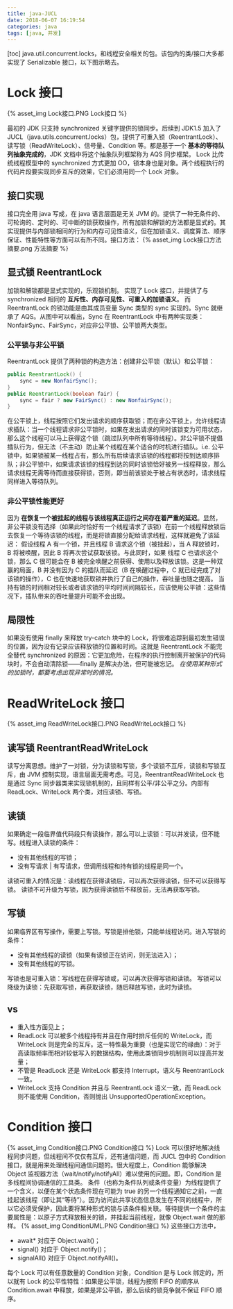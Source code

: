 ```yaml
---
title: java-JUCL
date: 2018-06-07 16:19:54
categories: java
tags: [java, 并发]
---
```

[toc]
java.util.concurrent.locks，和线程安全相关的包。该包内的类/接口大多都实现了 Serializable 接口，以下图示略去。

# Lock 接口
{% asset_img Lock接口.PNG Lock接口 %}

最初的 JDK 只支持 synchronized 关键字提供的锁同步。后续到 JDK1.5 加入了 JUCL（java.utils.concurrent.locks）包，提供了可重入锁（ReentrantLock）、读写锁（ReadWriteLock）、信号量、Condition 等。都是基于一个 **基本的等待队列抽象完成的**，JDK 文档中将这个抽象队列框架称为 AQS 同步框架。
Lock 比传统线程模型中的 synchronized 方式更加 OO，锁本身也是对象。两个线程执行的代码片段要实现同步互斥的效果，它们必须用同一个 Lock 对象。

## 接口实现
接口完全用 java 写成，在 java 语言层面是无关 JVM 的。提供了一种无条件的、可轮询的、定时的、可中断的锁获取操作，所有加锁和解锁的方法都是显式的。其实现提供与内部锁相同的行为和内存可见性语义，但在加锁语义、调度算法、顺序保证、性能特性等方面可以有所不同。接口方法：
{% asset_img Lock接口方法摘要.png 方法摘要 %}

## 显式锁 ReentrantLock
加锁和解锁都是显式实现的，乐观锁机制。
实现了 Lock 接口，并提供了与 synchronized 相同的 **互斥性、内存可见性、可重入的加锁语义**。
而 ReentrantLock 的锁功能是由其成员变量 Sync 类型的 sync 实现的。Sync 就继承了 AQS。从图中可以看出，Sync 在 ReentrantLock 中有两种实现类：NonfairSync、FairSync，对应非公平锁、公平锁两大类型。

### 公平锁与非公平锁
ReentrantLock 提供了两种锁的构造方法：创建非公平锁（默认）和公平锁：
```java
public ReentrantLock() {
    sync = new NonfairSync();
}
public ReentrantLock(boolean fair) {
    sync = fair ? new FairSync() : new NonfairSync();
}
```
在公平锁上，线程按照它们发出请求的顺序获取锁；而在非公平锁上，允许线程请求插队：当一个线程请求非公平锁时，如果在发出请求的同时该锁变为可用状态，那么这个线程可以马上获得这个锁（跳过队列中所有等待线程）。非公平锁不提倡插队行为，但无法（不主动）防止某个线程在某个适合的时机进行插队。i.e. 公平锁中，如果锁被某一线程占有，那么所有后续请求该锁的线程都将按到达顺序排队；非公平锁中，如果请求该锁的线程到达的同时该锁恰好被另一线程释放，那么请求线程无需等待而直接获得锁，否则，即当前该锁处于被占有状态时，请求线程同样进入等待队列。

### 非公平锁性能更好
因为 **在恢复一个被挂起的线程与该线程真正运行之间存在着严重的延迟**。显然，非公平锁没有选择（如果此时恰好有一个线程请求了该锁）在前一个线程释放锁后去恢复一个等待该锁的线程，而是将锁直接分配给请求线程，这样就避免了该延迟：
假设线程 A 有一个锁，并且线程 B 请求这个锁（被挂起），当 A 释放锁时，B 将被唤醒，因此 B 将再次尝试获取该锁。与此同时，如果 线程 C 也请求这个锁，那么 C 很可能会在 B 被完全唤醒之前获得、使用以及释放该锁。这是一种双赢的局面，B 并没有因为 C 的插队而延迟（B 在唤醒过程中，C 就已经完成了对该锁的操作），C 也在快速地获取锁并执行了自己的操作，吞吐量也随之提高。
当持有锁的时间相对较长或者请求锁的平均时间间隔较长，应该使用公平锁：这些情况下，插队带来的吞吐量提升可能不会出现。

## 局限性
如果没有使用 finally 来释放 try-catch 块中的 Lock，将很难追踪到最初发生错误的位置，因为没有记录应该释放锁的位置和时间。这就是 ReentrantLock 不能完全替代 synchronized 的原因：它更加危险，在程序的执行控制离开被保护的代码块时，不会自动清除锁——finally 是解决办法，但可能被忘记。
_在使用某种形式的加锁时，都要考虑出现异常时的情况。_


# ReadWriteLock 接口
{% asset_img ReadWriteLock接口.PNG ReadWriteLock接口 %}

## 读写锁 ReentrantReadWriteLock
读写分离思想。维护了一对锁，分为读锁和写锁，多个读锁不互斥，读锁和写锁互斥，由 JVM 控制实现，语言层面无需考虑。可见，ReentrantReadWriteLock 也是通过 Sync 同步器类来实现锁机制的，且同样有公平/非公平之分。内部有 ReadLock、WriteLock 两个类，对应读锁、写锁。

## 读锁
如果确定一段临界值代码段只有读操作，那么可以上读锁：可以并发读，但不能写。线程进入读锁的条件：
* 没有其他线程的写锁；
* 没有写请求 | 有写请求，但调用线程和持有锁的线程是同一个。

读锁可重入的情况是：读线程在获得读锁后，可以再次获得读锁，但不可以获得写锁。
读锁不可升级为写锁，因为获得读锁后不释放前，无法再获取写锁。

## 写锁
如果临界区有写操作，需要上写锁。写锁是排他锁，只能单线程访问。进入写锁的条件：
* 没有其他线程的读锁（如果有读锁正在访问，则无法进入）；
* 没有其他线程的写锁。

写锁也是可重入锁：写线程在获得写锁或，可以再次获得写锁和读锁。
写锁可以降级为读锁：先获取写锁，再获取读锁，随后释放写锁，此时为读锁。

## vs
* 重入性方面见上；
* ReadLock 可以被多个线程持有并且在作用时排斥任何的 WriteLock，而 WriteLock 则是完全的互斥。这一特性最为重要（也是实现它的缘由）：对于高读取频率而相对较低写入的数据结构，使用此类锁同步机制则可以提高并发量；
* 不管是 ReadLock 还是 WriteLock 都支持 Interrupt，语义与 ReentrantLock 一致。 
* WriteLock 支持 Condition 并且与 ReentrantLock 语义一致，而 ReadLock 则不能使用 Condition，否则抛出 UnsupportedOperationException。


# Condition 接口
{% asset_img Condition接口.PNG Condition接口 %}
Lock 可以很好地解决线程同步问题，但线程间不仅仅有互斥，还有通信问题，而 JUCL 包中的 Condition 接口，就是用来处理线程间通信问题的。很大程度上，Condition 能够解决 Object 监视器方法（wait/notify/notifyAll）难以使用的问题。即，Condition 是多线程间协调通信的工具类。
条件（也称为条件队列或条件变量）为线程提供了一个含义，以便在某个状态条件现在可能为 true 的另一个线程通知它之前，一直挂起该线程（即让其“等待”）。因为访问此共享状态信息发生在不同的线程中，所以它必须受保护，因此要将某种形式的锁与该条件相关联。等待提供一个条件的主要属性是：以原子方式释放相关的锁，并挂起当前线程，就像 Object.wait 做的那样。
{% asset_img ConditionUML.PNG Condition接口 %}
这些接口方法中，
* await* 对应于 Object.wait()；
* signal() 对应于 Object.notify()；
* signalAll() 对应于 Object.notifyAll()。

每个 Lock 可以有任意数量的 Condition 对象，Condition 是与 Lock 绑定的，所以就有 Lock 的公平性特性：如果是公平锁，线程为按照 FIFO 的顺序从 Condition.await 中释放，如果是非公平锁，那么后续的锁竞争就不保证 FIFO 顺序。
